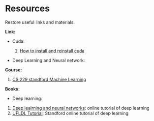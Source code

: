# Resources

Restore useful links and materials.

**Link:**

- Cuda:

  1) [How to install and reinstall cuda](http://www.cnblogs.com/mayi2010/p/5604586.html)
  
- Deep Learning and Neural network:


**Course:**

1) [CS 229 standford Machine Learning](http://cs229.stanford.edu/)

**Books:**
 - Deep learning:
 1) [Deep lealrning and neural networks](http://neuralnetworksanddeeplearning.com/): online tutorial of deep learning
 2) [UFLDL Tutorial](http://deeplearning.stanford.edu/wiki/index.php/UFLDL_Tutorial): Standford online tutorial of deep learning
